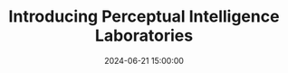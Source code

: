---
layout: post
title:  "Introducing Perceptual Intelligence Laboratories"
hero_image: "/assets/images/gallery.jpg"
hero_title: "Gallery"
image: assets/images/gallery/2024-06-21-lab-introduction.jpg
date: 2024-06-21 15:00:00
excerpt: "Prof. Hakwan Lau introduces Perceptual Intelligence Laboratories."
permalink: /gallery/2024-06-21-lab-introduction/
---